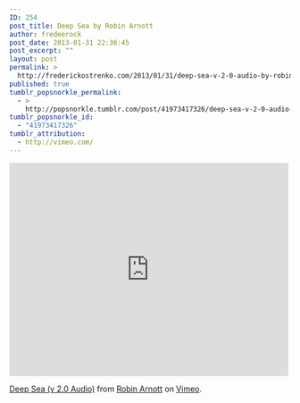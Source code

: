 ```yaml
---
ID: 254
post_title: Deep Sea by Robin Arnott
author: fredeerock
post_date: 2013-01-31 22:36:45
post_excerpt: ""
layout: post
permalink: >
  http://frederickostrenko.com/2013/01/31/deep-sea-v-2-0-audio-by-robin-arnott/
published: true
tumblr_popsnorkle_permalink:
  - >
    http://popsnorkle.tumblr.com/post/41973417326/deep-sea-v-2-0-audio-by-robin-arnott
tumblr_popsnorkle_id:
  - "41973417326"
tumblr_attribution:
  - http://vimeo.com/
---
```

<iframe src="http://player.vimeo.com/video/17299509" width="500" height="382" frameborder="0" webkitAllowFullScreen mozallowfullscreen allowFullScreen></iframe> <p><a href="http://vimeo.com/17299509">Deep Sea (v 2.0 Audio)</a> from <a href="http://vimeo.com/user3987306">Robin Arnott</a> on <a href="http://vimeo.com">Vimeo</a>.</p>